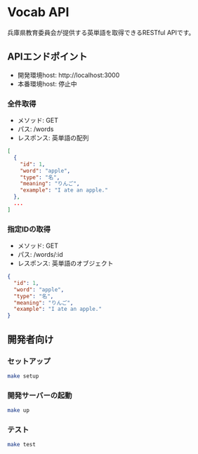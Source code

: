 # Vocab API

兵庫県教育委員会が提供する英単語を取得できるRESTful APIです。

## APIエンドポイント

- 開発環境host: http://localhost:3000
- 本番環境host: 停止中

### 全件取得

- メソッド: GET
- パス: /words
- レスポンス: 英単語の配列

```json
[
  {
    "id": 1,
    "word": "apple",
    "type": "名",
    "meaning": "りんご",
    "example": "I ate an apple."
  },
  ...
]
```

### 指定IDの取得

- メソッド: GET
- パス: /words/:id
- レスポンス: 英単語のオブジェクト

```json
{
  "id": 1,
  "word": "apple",
  "type": "名",
  "meaning": "りんご",
  "example": "I ate an apple."
}
```

## 開発者向け

### セットアップ

```bash
make setup
```

### 開発サーバーの起動

```bash
make up
```

### テスト

```bash
make test
```
